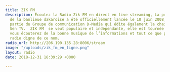 ```yaml
---
title: ZIK FM
description: Écoutez la Radio Zik FM en direct en live streaming, La première radio
  de la banlieue dakaroise a été officiellement lancée le 10 juin 2008, la radio fait
  partie du Groupe de communication D-Media qui édite également la chaine de télévision
  Sen TV.  ZIK FM  se veut populaire et indépendante, elle est tournée vers la jeunesse,
  vous écouterez de la bonne musique de l’informations et tout ce que propose une
  radio digne de ce nom.
radio_url: http://206.190.135.28:8006/stream
image: "/uploads/zik_fm_en_ligne.png"
layout: radio
date: 2018-12-31 18:39:29 +0000

---
```

